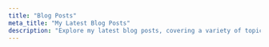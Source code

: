 ```yaml
---
title: "Blog Posts"
meta_title: "My Latest Blog Posts"
description: "Explore my latest blog posts, covering a variety of topics to you keepy you informed and engaged."
---
```

